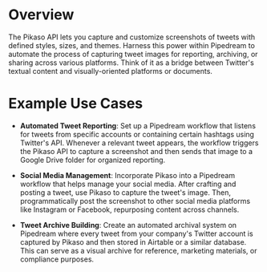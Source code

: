 # Overview

The Pikaso API lets you capture and customize screenshots of tweets with defined styles, sizes, and themes. Harness this power within Pipedream to automate the process of capturing tweet images for reporting, archiving, or sharing across various platforms. Think of it as a bridge between Twitter's textual content and visually-oriented platforms or documents.

# Example Use Cases

- **Automated Tweet Reporting**: Set up a Pipedream workflow that listens for tweets from specific accounts or containing certain hashtags using Twitter's API. Whenever a relevant tweet appears, the workflow triggers the Pikaso API to capture a screenshot and then sends that image to a Google Drive folder for organized reporting.

- **Social Media Management**: Incorporate Pikaso into a Pipedream workflow that helps manage your social media. After crafting and posting a tweet, use Pikaso to capture the tweet's image. Then, programmatically post the screenshot to other social media platforms like Instagram or Facebook, repurposing content across channels.

- **Tweet Archive Building**: Create an automated archival system on Pipedream where every tweet from your company's Twitter account is captured by Pikaso and then stored in Airtable or a similar database. This can serve as a visual archive for reference, marketing materials, or compliance purposes.
